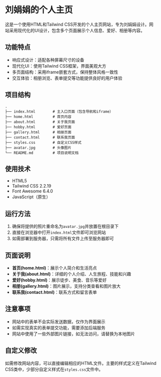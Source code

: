 # 刘娟娟的个人主页

这是一个使用HTML和Tailwind CSS开发的个人主页网站，专为刘娟娟设计。网站采用现代化的UI设计，包含多个页面展示个人信息、爱好、相册等内容。

## 功能特点

- 响应式设计：适配各种屏幕尺寸的设备
- 现代化UI：使用Tailwind CSS框架，界面美观大方
- 多页面结构：采用iframe嵌套方式，保持整体风格一致性
- 交互体验：相册浏览、表单提交等功能提供良好的用户体验

## 项目结构

```
.
├── index.html        # 主入口页面（包含导航和iframe）
├── home.html         # 首页内容
├── about.html        # 关于我页面
├── hobby.html        # 爱好页面
├── gallery.html      # 相册页面
├── contact.html      # 联系我页面
├── styles.css        # 自定义CSS样式
├── avatar.jpg        # 头像图片
└── README.md         # 项目说明文档
```

## 使用技术

- HTML5
- Tailwind CSS 2.2.19
- Font Awesome 6.4.0
- JavaScript（原生）

## 运行方法

1. 确保将提供的照片重命名为`avatar.jpg`并放置在根目录下
2. 直接在浏览器中打开`index.html`文件即可浏览网站
3. 如需部署到服务器，只需将所有文件上传至服务器即可

## 页面说明

- **首页(home.html)**：展示个人简介和生活亮点
- **关于我(about.html)**：详细的个人介绍、人生旅程、技能和兴趣
- **爱好(hobby.html)**：展示徒步、美食、音乐等爱好
- **相册(gallery.html)**：图片展示，支持分类查看和图片放大
- **联系我(contact.html)**：联系方式和留言表单

## 注意事项

- 网站中的表单不会实际发送数据，仅作为界面展示
- 如需实现真实的表单提交功能，需要添加后端服务
- 网站中使用了一些外部图片链接，如无法访问，请替换为本地图片

## 自定义修改

如需修改网站内容，可以直接编辑相应的HTML文件。主要的样式定义在Tailwind CSS类中，少部分自定义样式在`styles.css`文件中。 